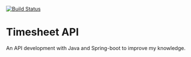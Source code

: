 [![Build Status](https://travis-ci.org/adilcjr/timesheet-api.svg?branch=master)](https://travis-ci.org/adilcjr/timesheet-api)

# Timesheet API

An API development with Java and Spring-boot to improve my knowledge.

